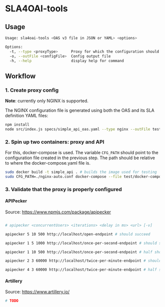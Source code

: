# SLA4OAI-tools

## Usage

```bash
Usage: sla4oai-tools <OAS v3 file in JSON or YAML> <options>

Options:
  -t, --type <proxyType>      Proxy for which the configuration should be generated
  -o, --outFile <configFile>  Config output file
  -h, --help                  display help for command
```

## Workflow

### 1. Create proxy config

**Note**: currently only NGINX is supported.

The NGINX configuration file is generated using both the OAS and its SLA definition YAML files:

```bash
npm install
node src/index.js specs/simple_api_oas.yaml --type nginx --outFile test/nginx-auto.conf
```

### 2. Spin up two containers: proxy and API

For this, docker-compose is used. The variable `CFG_PATH` should point to the configuration file created in the previous step. The path should be relative to where the docker-compose.yaml file is.

```bash
sudo docker build -t simple_api . # builds the image used for testing
sudo CFG_PATH=./nginx-auto.conf docker-compose --file test/docker-compose.yaml up
```

### 3. Validate that the proxy is properly configured

#### APIPecker

Source: https://www.npmjs.com/package/apipecker


```bash

# apipecker <concurrentUsers> <iterations> <delay in ms> <url> [-v]

apipecker 5 10 500 http://localhost/open-endpoint # should succeed

apipecker 1 5 1000 http://localhost/once-per-second-endpoint # should succeed

apipecker 1 10 500 http://localhost/once-per-second-endpoint # half should fail

apipecker 2 3 60000 http://localhost/twice-per-minute-endpoint # should succeed

apipecker 4 3 60000 http://localhost/twice-per-minute-endpoint # half should fail

```

#### Artillery

Source: https://www.artillery.io/

```bash
# TODO
```
